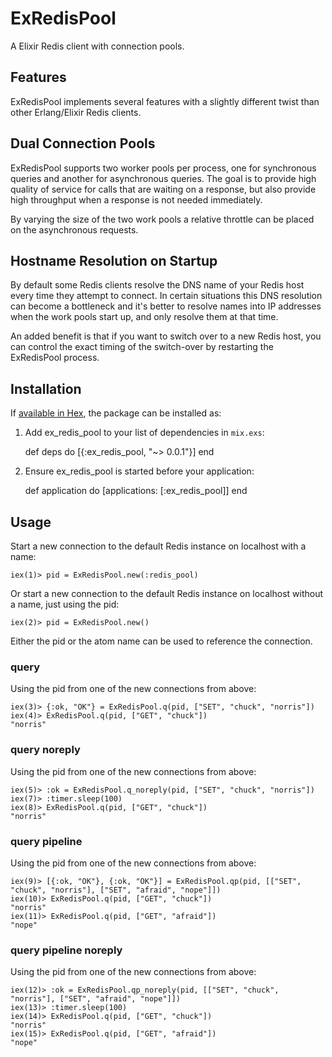 # ExRedisPool

A Elixir Redis client with connection pools.

## Features

ExRedisPool implements several features with a slightly different twist than
other Erlang/Elixir Redis clients.

## Dual Connection Pools

ExRedisPool supports two worker pools per process, one for synchronous queries
and another for asynchronous queries. The goal is to provide high quality of
service for calls that are waiting on a response, but also provide high
throughput when a response is not needed immediately.

By varying the size of the two work pools a relative throttle can be placed on the
asynchronous requests.

## Hostname Resolution on Startup

By default some Redis clients resolve the DNS name of your Redis host every time they
attempt to connect. In certain situations this DNS resolution can become a bottleneck
and it's better to resolve names into IP addresses when the work pools start up,
and only resolve them at that time.

An added benefit is that if you want to switch over to a new Redis host, you can control
the exact timing of the switch-over by restarting the ExRedisPool process.

## Installation

If [available in Hex](https://hex.pm/docs/publish), the package can be installed as:

  1. Add ex_redis_pool to your list of dependencies in `mix.exs`:

        def deps do
          [{:ex_redis_pool, "~> 0.0.1"}]
        end

  2. Ensure ex_redis_pool is started before your application:

        def application do
          [applications: [:ex_redis_pool]]
        end

## Usage

Start a new connection to the default Redis instance on localhost with a name:
```
iex(1)> pid = ExRedisPool.new(:redis_pool)
```

Or start a new connection to the default Redis instance on localhost without a name, just using the pid:
```
iex(2)> pid = ExRedisPool.new()
```

Either the pid or the atom name can be used to reference the connection.

### query

Using the pid from one of the new connections from above:
```
iex(3)> {:ok, "OK"} = ExRedisPool.q(pid, ["SET", "chuck", "norris"])
iex(4)> ExRedisPool.q(pid, ["GET", "chuck"])
"norris"
```

### query noreply

Using the pid from one of the new connections from above:
```
iex(5)> :ok = ExRedisPool.q_noreply(pid, ["SET", "chuck", "norris"])
iex(7)> :timer.sleep(100)
iex(8)> ExRedisPool.q(pid, ["GET", "chuck"])
"norris"
```

### query pipeline

Using the pid from one of the new connections from above:
```
iex(9)> [{:ok, "OK"}, {:ok, "OK"}] = ExRedisPool.qp(pid, [["SET", "chuck", "norris"], ["SET", "afraid", "nope"]])
iex(10)> ExRedisPool.q(pid, ["GET", "chuck"])
"norris"
iex(11)> ExRedisPool.q(pid, ["GET", "afraid"])
"nope"
```

### query pipeline noreply

Using the pid from one of the new connections from above:
```
iex(12)> :ok = ExRedisPool.qp_noreply(pid, [["SET", "chuck", "norris"], ["SET", "afraid", "nope"]])
iex(13)> :timer.sleep(100)
iex(14)> ExRedisPool.q(pid, ["GET", "chuck"])
"norris"
iex(15)> ExRedisPool.q(pid, ["GET", "afraid"])
"nope"
```
